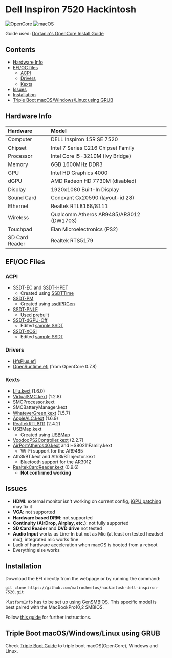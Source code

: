 # Dell Inspiron 7520 Hackintosh
[![OpenCore](https://img.shields.io/badge/OpenCore-0.7.8-brightgreen)](https://github.com/acidanthera/OpenCorePkg)
[![macOS](https://img.shields.io/badge/macOS-10.15-blue)](https://en.wikipedia.org/wiki/MacOS_Catalina)

Guide used: [Dortania's OpenCore Install Guide](https://dortania.github.io/OpenCore-Install-Guide/)

## Contents
* [Hardware Info](#hardware-info)
* [EFI/OC files](#efioc-files)
    * [ACPI](#acpi)
    * [Drivers](#drivers)
    * [Kexts](#kexts)
* [Issues](#issues)
* [Installation](#installation)
* [Triple Boot macOS/Windows/Linux using GRUB](#triple-boot-macoswindowslinux-using-grub)

## Hardware Info

| Hardware | Model |
| :--- | :--- |
| Computer | DELL Inspiron 15R SE 7520
| Chipset | Intel 7 Series C216 Chipset Family
| Processor | Intel Core i5-3210M (Ivy Bridge)
| Memory | 6GB 1600MHz DDR3
| GPU | Intel HD Graphics 4000
| dGPU | AMD Radeon HD 7730M (disabled)
| Display | 1920x1080 Built-In Display
| Sound Card | Conexant Cx20590 (layout-id 28)
| Ethernet | Realtek RTL8168/8111
| Wireless | Qualcomm Atheros AR9485/AR3012 (DW1703)
| Touchpad | Elan Microelectronics (PS2)
| SD Card Reader | Realtek RTS5179

## EFI/OC Files

### ACPI
* [SSDT-EC](https://dortania.github.io/Getting-Started-With-ACPI/Universal/ec-methods/ssdttime.html#wrapping-up) and [SSDT-HPET](https://dortania.github.io/Getting-Started-With-ACPI/Universal/irq.html)
    * Created using [SSDTTime](https://github.com/corpnewt/SSDTTime)
* [SSDT-PM](https://dortania.github.io/OpenCore-Post-Install/universal/pm.html#sandy-and-ivy-bridge-power-management)
    * Created using [ssdtPRGen](https://github.com/Piker-Alpha/ssdtPRGen.sh)
* [SSDT-PNLF](https://dortania.github.io/Getting-Started-With-ACPI/Laptops/backlight.html)
    * Used [prebuilt](https://github.com/dortania/Getting-Started-With-ACPI/blob/master/extra-files/compiled/SSDT-PNLF.aml)
* [SSDT-dGPU-Off](https://dortania.github.io/Getting-Started-With-ACPI/Laptops/laptop-disable.html)
    * Edited [sample SSDT](https://github.com/dortania/Getting-Started-With-ACPI/blob/master/extra-files/decompiled/SSDT-dGPU-Off.dsl.zip)
* [SSDT-XOSI](https://dortania.github.io/Getting-Started-With-ACPI/Laptops/trackpad.html)
    * Edited [sample SSDT](https://github.com/dortania/Getting-Started-With-ACPI/blob/master/extra-files/decompiled/SSDT-GPI0.dsl)

### Drivers
* [HfsPlus.efi](https://github.com/acidanthera/OcBinaryData/blob/master/Drivers/HfsPlus.efi)
* [OpenRuntime.efi](https://github.com/acidanthera/OpenCorePkg/releases) (from OpenCore 0.7.8)

### Kexts
* [Lilu.kext](https://github.com/acidanthera/Lilu/releases) (1.6.0)
* [VirtualSMC.kext](https://github.com/acidanthera/VirtualSMC/releases) (1.2.8)
* SMCProcessor.kext
* SMCBatteryManager.kext
* [WhateverGreen.kext](https://github.com/acidanthera/WhateverGreen/releases) (1.5.7)
* [AppleALC.kext](https://github.com/acidanthera/AppleALC/releases) (1.6.9)
* [RealtekRTL8111](https://github.com/Mieze/RTL8111_driver_for_OS_X/releases) (2.4.2)
* USBMap.kext
    * Created using [USBMap](https://github.com/corpnewt/USBMap)
* [VoodooPS2Controller.kext](https://github.com/acidanthera/VoodooPS2/releases) (2.2.7)
* [AirPortAtheros40.kext](https://www.insanelymac.com/forum/files/file/1008-io80211family-modif/) and HS80211Family.kext
    * Wi-Fi support for the AR9485
* Ath3kBT.kext and Ath3kBTInjector.kext
    * Bluetooth support for the AR3012
* [RealtekCardReader.kext](https://github.com/0xFireWolf/RealtekCardReader) (0.9.6)
    * **Not confirmed working**

## Issues

* **HDMI**: external monitor isn't working on current config, [iGPU patching](https://dortania.github.io/OpenCore-Post-Install/gpu-patching/intel-patching/) may fix it
* **VGA**: not supported
* **Hardware based DRM**: not supported
* **Continuity (AirDrop, Airplay, etc.)**: not fully supported
* **SD Card Reader** and **DVD drive** not tested
* **Audio Input** works as Line-In but not as Mic (at least on tested headset mic), integrated mic works fine
* Lack of hardware acceleration when macOS is booted from a reboot
* Everything else works

## Installation

Download the EFI directly from the webpage or by running the command:
```shell
git clone https://github.com/matrocheetos/hackintosh-dell-inspiron-7520.git
```
`PlatformInfo` has to be set up using [GenSMBIOS](https://github.com/corpnewt/GenSMBIOS). This specific model is best paired with the MacBookPro10,2 SMBIOS.

Follow [this guide](https://dortania.github.io/OpenCore-Install-Guide/installer-guide/) for further instructions.

## Triple Boot macOS/Windows/Linux using GRUB
Check [Triple Boot Guide](https://github.com/matrocheetos/hackintosh-dell-inspiron-7520/blob/master/TripleBootGuide.md) to triple boot macOS(OpenCore), Windows and Linux.